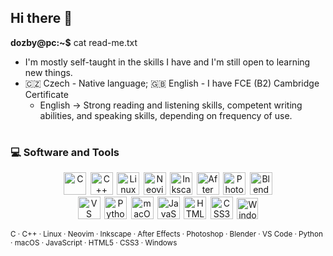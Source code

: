 ## Hi there 👋


**dozby@pc:~$** cat read-me.txt
- I'm mostly self-taught in the skills I have and I'm still open to learning new things.
- 🇨🇿 Czech - Native language; 🇬🇧 English - I have FCE (B2) Cambridge Certificate
  - English -> Strong reading and listening skills, competent writing abilities, and speaking skills, depending on frequency of use.


<!--
**blixyk/blixyk** is a ✨ _special_ ✨ repository because its `README.md` (this file) appears on your GitHub profile.

Notes:
Use this place to add many links on my projects I made etc.
Add link on something visual (project), you can play around with
- What (name and description), Why (Did you ever have blabla...) How (how to use/setup) 
- Use images

Here are some ideas to get you started:

- 🔭 I’m currently working on ...
- 🌱 I’m currently learning ...
- 👯 I’m looking to collaborate on ...
- 🤔 I’m looking for help with ...
- 💬 Ask me about ...
- 📫 How to reach me: ...
-->



#


<h3> 💻 Software and Tools </h3>

<p align="center">
  <img src="https://upload.wikimedia.org/wikipedia/commons/1/18/C_Programming_Language.svg" width="36" alt="C" title="C" />&thinsp;
  <img src="https://upload.wikimedia.org/wikipedia/commons/1/18/ISO_C%2B%2B_Logo.svg" width="36" alt="C++" title="C++" />&thinsp;
  <img src="https://cdn.jsdelivr.net/gh/devicons/devicon@latest/icons/linux/linux-original.svg" width="36" alt="Linux" title="Linux" />&thinsp;
  <img src="https://cdn.jsdelivr.net/gh/devicons/devicon@latest/icons/neovim/neovim-original.svg" width="36" alt="Neovim" title="Neovim" />&thinsp;
  <img src="https://cdn.jsdelivr.net/gh/devicons/devicon@latest/icons/inkscape/inkscape-original.svg" width="36" alt="Inkscape" title="Inkscape" />&thinsp;
  <img src="https://cdn.jsdelivr.net/gh/devicons/devicon@latest/icons/aftereffects/aftereffects-original.svg" width="36" alt="After Effects" title="After Effects" />&thinsp;
  <img src="https://cdn.jsdelivr.net/gh/devicons/devicon@latest/icons/photoshop/photoshop-original.svg" width="36" alt="Photoshop" title="Photoshop" />&thinsp;
  <img src="https://cdn.jsdelivr.net/gh/devicons/devicon@latest/icons/blender/blender-original.svg" width="36" alt="Blender" title="Blender" />
  <br/>
  <img src="https://cdn.jsdelivr.net/gh/devicons/devicon@latest/icons/vscode/vscode-original.svg" width="36" alt="VS Code" title="VS Code" />&thinsp;
  <img src="https://cdn.jsdelivr.net/gh/devicons/devicon@latest/icons/python/python-original.svg" width="36" alt="Python" title="Python" />&thinsp;
  <img src="https://cdn4.iconfinder.com/data/icons/logos-and-brands/512/22_Apple_logo_logos-512.png" width="36" alt="macOS" title="macOS" />&thinsp;
  <img src="https://cdn.jsdelivr.net/gh/devicons/devicon@latest/icons/javascript/javascript-original.svg" width="36" alt="JavaScript" title="JavaScript" />&thinsp;
  <img src="https://cdn.jsdelivr.net/gh/devicons/devicon@latest/icons/html5/html5-original.svg" width="36" alt="HTML5" title="HTML5" />&thinsp;
  <img src="https://cdn.jsdelivr.net/gh/devicons/devicon@latest/icons/css3/css3-original.svg" width="36" alt="CSS3" title="CSS3" />&thinsp;
  <img src="https://cdn.jsdelivr.net/gh/devicons/devicon@latest/icons/windows11/windows11-original.svg" width="34" alt="Windows" title="Windows" />
</p>
<sub>C · C++ · Linux · Neovim · Inkscape · After Effects · Photoshop · Blender · VS Code · Python · macOS · JavaScript · HTML5 · CSS3 · Windows</sub>


<br>

#



